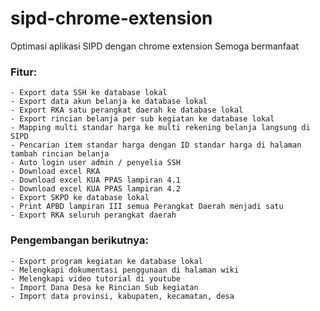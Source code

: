 # sipd-chrome-extension
Optimasi aplikasi SIPD dengan chrome extension
Semoga bermanfaat

### Fitur:
	- Export data SSH ke database lokal
	- Export data akun belanja ke database lokal
	- Export RKA satu perangkat daerah ke database lokal
	- Export rincian belanja per sub kegiatan ke database lokal
	- Mapping multi standar harga ke multi rekening belanja langsung di SIPD
	- Pencarian item standar harga dengan ID standar harga di halaman tambah rincian belanja
	- Auto login user admin / penyelia SSH
	- Download excel RKA
	- Download excel KUA PPAS lampiran 4.1
	- Download excel KUA PPAS lampiran 4.2
	- Export SKPD ke database lokal
	- Print APBD lampiran III semua Perangkat Daerah menjadi satu
	- Export RKA seluruh perangkat daerah

### Pengembangan berikutnya:
	- Export program kegiatan ke database lokal
	- Melengkapi dokumentasi penggunaan di halaman wiki
	- Melengkapi video tutorial di youtube
	- Import Dana Desa ke Rincian Sub kegiatan
	- Import data provinsi, kabupaten, kecamatan, desa